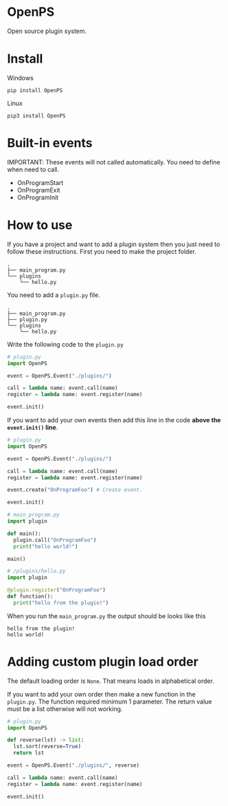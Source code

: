 # OpenPS
Open source plugin system.

# Install

Windows
```
pip install OpenPS
```

Linux
```
pip3 install OpenPS
```

# Built-in events

IMPORTANT: These events will not called automatically. You need to define when need to call.

- OnProgramStart
- OnProgramExit
- OnProgramInit

# How to use

If you have a project and want to add a plugin system then you just need to follow these instructions.
First you need to make the project folder.

```
.
├── main_program.py
└── plugins
    └── hello.py
```

You need to add a `plugin.py` file.
```
.
├── main_program.py
├── plugin.py
└── plugins
    └── hello.py
```
Write the following code to the `plugin.py`


```py
# plugin.py
import OpenPS

event = OpenPS.Event("./plugins/")

call = lambda name: event.call(name)
register = lambda name: event.register(name)

event.init()
```

If you want to add your own events then add this line in the code **above the `event.init()` line**.

```py
# plugin.py
import OpenPS

event = OpenPS.Event("./plugins/")

call = lambda name: event.call(name)
register = lambda name: event.register(name)

event.create("OnProgramFoo") # Create event.

event.init()
```

```py
# main_program.py
import plugin

def main():
  plugin.call("OnProgramFoo")
  print("hello world!")

main()
```

```py
# /plugins/hello.py
import plugin

@plugin.register("OnProgramFoo")
def function():
  print("hello from the plugin!")
```

When you run the `main_program.py` the output should be looks like this
```
hello from the plugin!
hello world!
```

# Adding custom plugin load order

The default loading order is `None`. That means loads in alphabetical order.

If you want to add your own order then make a new function in the `plugin.py`.
The function required minimum 1 parameter. The return value must be a list otherwise will not working.
```py
# plugin.py
import OpenPS

def reverse(lst) -> list:
  lst.sort(reverse=True)
  return lst

event = OpenPS.Event("./plugins/", reverse)

call = lambda name: event.call(name)
register = lambda name: event.register(name)

event.init()
```
